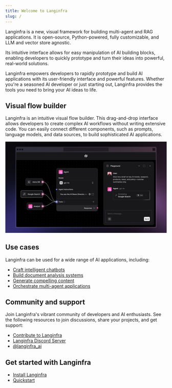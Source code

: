 ```yaml
---
title: Welcome to Langinfra
slug: /
---
```


Langinfra is a new, visual framework for building multi-agent and RAG applications. It is open-source, Python-powered, fully customizable, and LLM and vector store agnostic.

Its intuitive interface allows for easy manipulation of AI building blocks, enabling developers to quickly prototype and turn their ideas into powerful, real-world solutions.

Langinfra empowers developers to rapidly prototype and build AI applications with its user-friendly interface and powerful features. Whether you're a seasoned AI developer or just starting out, Langinfra provides the tools you need to bring your AI ideas to life.

## Visual flow builder

Langinfra is an intuitive visual flow builder. This drag-and-drop interface allows developers to create complex AI workflows without writing extensive code. You can easily connect different components, such as prompts, language models, and data sources, to build sophisticated AI applications.

![Langinfra in action](/img/playground-response.png)

## Use cases

Langinfra can be used for a wide range of AI applications, including:

* [Craft intelligent chatbots](/tutorials-memory-chatbot)
* [Build document analysis systems](/tutorials-document-qa)
* [Generate compelling content](/tutorials-blog-writer)
* [Orchestrate multi-agent applications](/starter-projects-simple-agent)

## Community and support

Join Langinfra's vibrant community of developers and AI enthusiasts. See the following resources to join discussions, share your projects, and get support:

* [Contribute to Langinfra](contributing-how-to-contribute)
* [Langinfra Discord Server](https://discord.gg/EqksyE2EX9)
* [@langinfra_ai](https://twitter.com/langinfra_ai) 

## Get started with Langinfra

- [Install Langinfra](/get-started-installation)
- [Quickstart](/get-started-quickstart)

